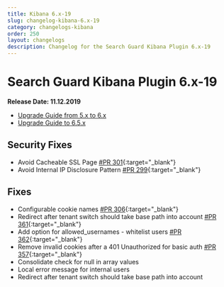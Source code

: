 ```yaml
---
title: Kibana 6.x-19
slug: changelog-kibana-6.x-19
category: changelogs-kibana
order: 250
layout: changelogs
description: Changelog for the Search Guard Kibana Plugin 6.x-19
---
```


<!---
Copryight 2019 floragunn GmbH
-->

# Search Guard Kibana Plugin 6.x-19

**Release Date: 11.12.2019**

* [Upgrade Guide from 5.x to 6.x](upgrading-5-6)
* [Upgrade Guide to 6.5.x](upgrading-560)

## Security Fixes

* Avoid Cacheable SSL Page [#PR 301](https://git.floragunn.com/search-guard/search-guard-kibana-plugin/merge_requests/301){:target="_blank"}
* Avoid Internal IP Disclosure Pattern [#PR 299](https://git.floragunn.com/search-guard/search-guard-kibana-plugin/merge_requests/299){:target="_blank"}

## Fixes

* Configurable cookie names [#PR 306](https://git.floragunn.com/search-guard/search-guard-kibana-plugin/merge_requests/306){:target="_blank"}
* Redirect after tenant switch should take base path into account [#PR 361](https://git.floragunn.com/search-guard/search-guard-kibana-plugin/merge_requests/361){:target="_blank"}
* Add option for allowed_usernames - whitelist users [#PR 362](https://git.floragunn.com/search-guard/search-guard-kibana-plugin/merge_requests/362){:target="_blank"}
* Remove invalid cookies after a 401 Unauthorized for basic auth [#PR 357](https://git.floragunn.com/search-guard/search-guard-kibana-plugin/merge_requests/357){:target="_blank"}
* Consolidate check for null in array values
* Local error message for internal users
* Redirect after tenant switch should take base path into account